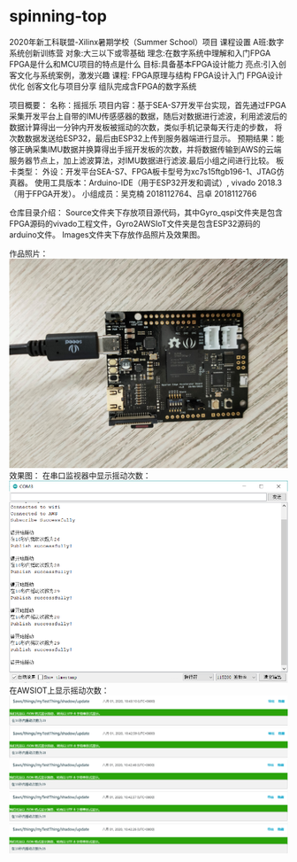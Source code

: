 # spinning-top
2020年新工科联盟-Xilinx暑期学校（Summer School）项目
课程设置
A班:数字系统创新训练营
对象:大三以下或零基础
理念:在数字系统中理解和入门FPGA
FPGA是什么和MCU项目的特点是什么
目标:具备基本FPGA设计能力
亮点:引入创客文化与系统案例，激发兴趣
课程:
FPGA原理与结构
FPGA设计入门
FPGA设计优化
创客文化与项目分享
组队完成含FPGA的数字系统

项目概要：
名称：摇摇乐
项目内容：基于SEA-S7开发平台实现，首先通过FPGA采集开发平台上自带的IMU传感感器的数据，随后对数据进行滤波，利用滤波后的数据计算得出一分钟内开发板被摇动的次数，类似手机记录每天行走的步数， 将次数数据发送给ESP32，最后由ESP32上传到服务器端进行显示。
预期结果：能够正确采集IMU数据并换算得出手摇开发板的次数，并将数据传输到AWS的云端服务器节点上，加上滤波算法，对IMU数据进行滤波.最后小组之间进行比较。
板卡类型：
外设：开发平台SEA-S7、FPGA板卡型号为xc7s15ftgb196-1、JTAG仿真器。
使用工具版本：Arduino-IDE（用于ESP32开发和调试）, vivado 2018.3（用于FPGA开发）。
小组成员：吴克楠 2018112764、吕卓 2018112766

仓库目录介绍：
Source文件夹下存放项目源代码，其中Gyro_qspi文件夹是包含FPGA源码的vivado工程文件，Gyro2AWSIoT文件夹是包含ESP32源码的arduino文件。
Images文件夹下存放作品照片及效果图。

作品照片：
![image](https://github.com/thawne7/spinning-top/blob/master/Images/IMG20200801160327.jpg)
效果图：
在串口监视器中显示摇动次数：
![image](https://github.com/thawne7/spinning-top/blob/master/Images/QQ%E5%9B%BE%E7%89%8720200801105400.png)
在AWSIOT上显示摇动次数：
![image](https://github.com/thawne7/spinning-top/blob/master/Images/QQ%E5%9B%BE%E7%89%8720200801105422.png)
![image](https://github.com/thawne7/spinning-top/blob/master/Images/QQ%E5%9B%BE%E7%89%8720200801105419.png)

